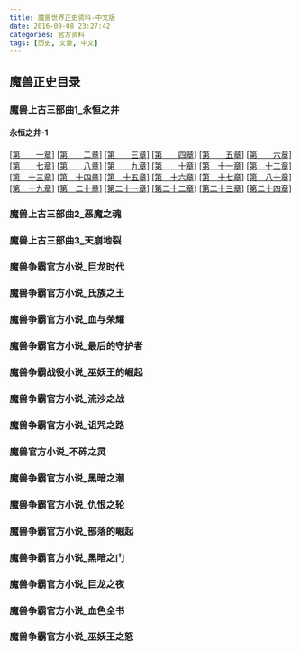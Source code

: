 ```yaml
---
title: 魔兽世界正史资料-中文版
date: 2016-09-08 23:27:42
categories: 官方资料
tags: [历史, 文章, 中文]
---
```

##  魔兽正史目录

### 魔兽上古三部曲1_永恒之井
####    永恒之井-1
[[第　　一章]](http://warcraft.net.cn/2016/09/09/%E9%AD%94%E5%85%BD%E6%AD%A3%E6%96%87-%E6%B0%B8%E6%81%92%E4%B9%8B%E4%BA%95-1-%E4%B8%AD%E6%96%87/) [[第　　二章]]() [[第　　三章]]() [[第　　四章]]() [[第　　五章]]() 
[[第　　六章]]() [[第　　七章]]() [[第　　八章]]() [[第　　九章]]() [[第　　十章]]()
[[第　十一章]]() [[第　十二章]]() [[第　十三章]]() [[第　十四章]]() [[第　十五章]]() 
[[第　十六章]]() [[第　十七章]]() [[第　八十章]]() [[第　十九章]]() [[第　二十章]]()
[[第二十一章]]() [[第二十二章]]() [[第二十三章]]() [[第二十四章]]()

###	魔兽上古三部曲2_恶魔之魂
###	魔兽上古三部曲3_天崩地裂
###	魔兽争霸官方小说_巨龙时代
###	魔兽争霸官方小说_氏族之王
###	魔兽争霸官方小说_血与荣耀
###	魔兽争霸官方小说_最后的守护者
###	魔兽争霸战役小说_巫妖王的崛起
###	魔兽争霸官方小说_流沙之战
###	魔兽争霸官方小说_诅咒之路
###	魔兽官方小说_不碎之灵
###	魔兽争霸官方小说_黑暗之潮
###	魔兽争霸官方小说_仇恨之轮
###	魔兽争霸官方小说_部落的崛起
###	魔兽争霸官方小说_黑暗之门
###	魔兽争霸官方小说_巨龙之夜
###	魔兽争霸官方小说_血色全书
###	魔兽争霸官方小说_巫妖王之怒
